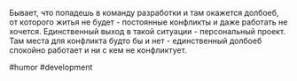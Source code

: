 Бывает, что попадешь в команду разработки и там окажется долбоеб, от которого житья не будет - постоянные конфликты и даже работать не хочется.
Единственный выход в такой ситуации - персональный проект. Там места для конфликта будто бы и нет - единственный долбоеб спокойно работает и ни с кем не конфликтует. 

#humor #development